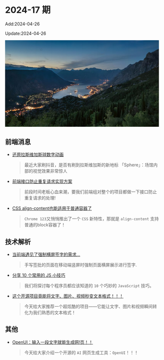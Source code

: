 <!--
 * @Description: weekly-17
 * @Author: zoeblow
 * @Email: zoeblow@gmail.com
 * @Date: 2024-01-01 17:20:35
 * @LastEditors: wangfuyuan
 * @LastEditTime: 2024-04-26 17:22:40
 * @FilePath: \nuofe-weekly1\2024\weekly-17.md
 -->

# 2024-17 期

Add:2024-04-26

Update:2024-04-26

![202417](../images/2024/202417.jpg)

## 前端消息

- [还原拉斯维加斯球数字动画](https://mp.weixin.qq.com/s/zPmqQ7uvTNWyEUGLnf8b-g)

  > 最近大家刷抖音，是否有刷到拉斯维加斯的新地标 「Sphere」：场馆内部的视觉效果非常惊人

- [前端接口防止重复请求实现方案](https://juejin.cn/post/7341840038964363283)

  > 前段时间老板心血来潮，要我们前端组对整个的项目都做一下接口防止重复请求的处理!

- [CSS align-content也能适用于普通容器了](https://mp.weixin.qq.com/s/1CNLFg6P9N5g0iO3eofW8g)

  > `Chrome 123`又悄悄推出了一个 `CSS` 新特性，那就是 `align-content` 支持普通的block容器了！

## 技术解析

- [当前端遇见了强制横屏签字的需求...](https://juejin.cn/post/7260697932173590565)

  > 手写签批的页面在移动端竖屏时强制页面横屏展示进行签字.

- [分享 10 个常用的 JS 小技巧](https://mp.weixin.qq.com/s/nEIVAWT4Eeri8TjBctd1ag)

  > 我们将探讨每个程序员都应该知道的 `10` 个巧妙的 `JavaScript` 技巧。

- [这个开源项目竟能将文字、图片、视频秒变文本格式！！！](https://mp.weixin.qq.com/s/HY57iXF9GZ3Mfz4nKQw7AA)

  > 今天给大家推荐一个超炫酷的项目——它能让文字、图片和视频瞬间转化为我们熟悉的文本格式！

## 其他

- [OpenUI：输入一段文字就能生成网!页！！](https://mp.weixin.qq.com/s/t7amAdUHPJbVRz3S1I1ttQ)

  > 今天给大家介绍一个开源的 `AI` 网页生成工具：`OpenUI`！！！
